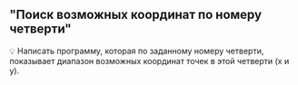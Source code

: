 ## "Поиск возможных координат по номеру четверти"

💡 Написать программу, которая по заданному номеру четверти, показывает диапазон возможных координат точек в этой четверти (x и y).